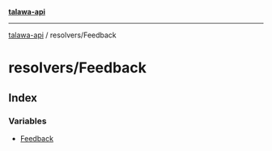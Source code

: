 [**talawa-api**](../../README.md)

***

[talawa-api](../../modules.md) / resolvers/Feedback

# resolvers/Feedback

## Index

### Variables

- [Feedback](variables/Feedback.md)
